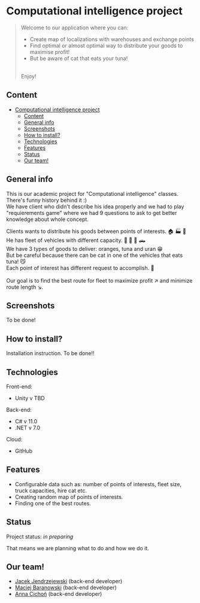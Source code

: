 # Computational intelligence project

> Welcome to our application where you can:
>  * Create map of localizations with warehouses and exchange points
>  * Find optimal or almost optimal way to distribute your goods to maximise profit!
>  * But be aware of cat that eats your tuna!
>  </hr><br>
>  Enjoy!

## Content

- [Computational intelligence project](#computational-intelligence-project)
  - [Content](#content)
  - [General info](#general-info)
  - [Screenshots](#screenshots)
  - [How to install?](#how-to-install)
  - [Technologies](#technologies)
  - [Features](#features)
  - [Status](#status)
  - [Our team!](#our-team)

## General info

This is our academic project for "Computational intelligence" classes. <br>
There's funny history behind it :) <br>
We have client who didn't describe his idea properly and we had to play "requierements game" where we had 9 questions to ask to get better knowledge about whole concept. <br>

Clients wants to distribute his goods between points of interests. 🏠 🏭 🏣	 <br>
He has fleet of vehicles with different capacity. 🚙 🚛	🚚	🛻 <br>
We have 3 types of goods to deliver: oranges, tuna and uran 😁	<br>
But be careful because there can be cat in one of the vehicles that eats tuna! 😼 <br>
Each point of interest has different request to accomplish. 🤔 <br>
<br> Our goal is to find the best route for fleet to maximize profit ↗️ and minimize route length ↘️.

## Screenshots

To be done!

[comment]: <img src="./path to image"/>

## How to install?

Installation instruction.
To be done!!

## Technologies

Front-end:
* Unity v TBD

Back-end:
* C# v 11.0
* .NET v 7.0

Cloud:
* GitHub

## Features

* Configurable data such as: number of points of interests, fleet size, truck capacities, hire cat etc.
* Creating random map of points of interests.
* Finding one of the best routes.

## Status

Project status: _in preparing_

That means we are planning what to do and how we do it.

## Our team!

* [Jacek Jendrzejewski](https://jacekjen.byst.re) (back-end developer)
* [Maciej Baranowski](https://github.com/SonnyFixit) (back-end developer)
* [Anna Cichoń](https://github.com/annacichon) (back-end developer)
